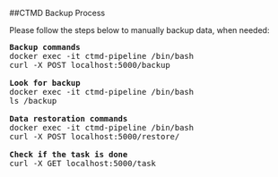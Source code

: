 ##CTMD Backup Process

Please follow the steps below to manually backup data, when needed:
<pre>
<b>Backup commands</b>
docker exec -it ctmd-pipeline /bin/bash
curl -X POST localhost:5000/backup

<b>Look for backup</b>
docker exec -it ctmd-pipeline /bin/bash
ls /backup

<b>Data restoration commands</b>
docker exec -it ctmd-pipeline /bin/bash
curl -X POST localhost:5000/restore/<backup name replace space by %20>

<b>Check if the task is done</b>
curl -X GET localhost:5000/task
</pre>